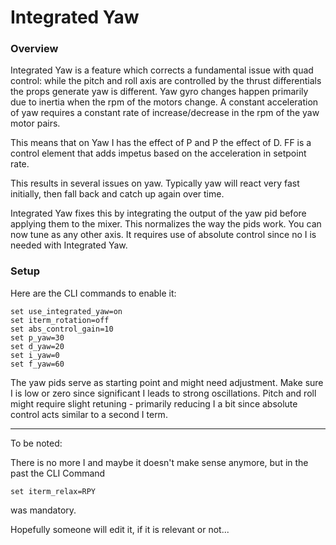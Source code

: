 # Integrated Yaw

### Overview

Integrated Yaw is a feature which corrects a fundamental issue with quad control: while the pitch and roll axis are controlled by the thrust differentials the props generate yaw is different. Yaw gyro changes happen primarily due to inertia when the rpm of the motors change. A constant acceleration of yaw requires a constant rate of increase/decrease in the rpm of the yaw motor pairs.

This means that on Yaw I has the effect of P and P the effect of D. FF is a control element that adds impetus based on the acceleration in setpoint rate.

This results in several issues on yaw. Typically yaw will react very fast initially, then fall back and catch up again over time.

Integrated Yaw fixes this by integrating the output of the yaw pid before applying them to the mixer. This normalizes the way the pids work. You can now tune as any other axis. It requires use of absolute control since no I is needed with Integrated Yaw.

### Setup

Here are the CLI commands to enable it:

```
set use_integrated_yaw=on
set iterm_rotation=off
set abs_control_gain=10
set p_yaw=30
set d_yaw=20
set i_yaw=0
set f_yaw=60
```

The yaw pids serve as starting point and might need adjustment. Make sure I is low or zero since significant I leads to strong oscillations. Pitch and roll might require slight retuning - primarily reducing I a bit since absolute control acts similar to a second I term.

---

To be noted:

There is no more I and maybe it doesn't make sense anymore, but in the past the CLI Command

```
set iterm_relax=RPY

```

was mandatory.

Hopefully someone will edit it, if it is relevant or not...
